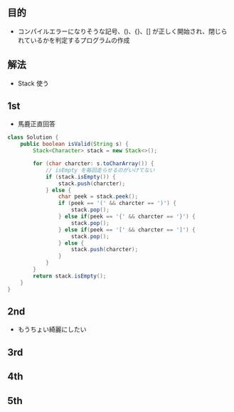 ## 目的
- コンパイルエラーになりそうな記号、()、{}、[] が正しく開始され、閉じられているかを判定するプログラムの作成

## 解法
- Stack 使う

## 1st
- 馬鹿正直回答
```java
class Solution {
    public boolean isValid(String s) {
        Stack<Character> stack = new Stack<>();

        for (char charcter: s.toCharArray()) {
            // isEmpty を毎回走らせるのがいけてない
            if (stack.isEmpty()) {
                stack.push(charcter);
            } else {
                char peek = stack.peek();
                if (peek == '(' && charcter == ')') {
                    stack.pop();
                } else if(peek == '{' && charcter == '}') {
                    stack.pop();
                } else if(peek == '[' && charcter == ']') {
                    stack.pop();
                } else {
                    stack.push(charcter);
                }
            }
        }
        return stack.isEmpty();
    }
}
```
## 2nd
- もうちょい綺麗にしたい
## 3rd
## 4th
## 5th
